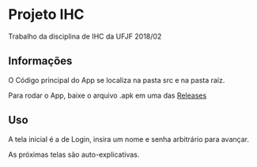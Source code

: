 # Projeto IHC

Trabalho da disciplina de IHC da UFJF 2018/02

## Informações

O Código principal do  App se localiza na pasta src e na pasta raíz.

Para rodar o App, baixe o arquivo .apk em uma das [Releases](https://github.com/capybara-team/projeto-ihc/releases)

## Uso

A tela inicial é a de Login, insira um nome e senha arbitrário para avançar.

As próximas telas são auto-explicativas.